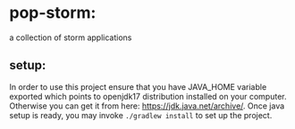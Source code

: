 # pop-storm:

a collection of storm applications

## setup:
In order to use this project ensure that you have JAVA_HOME variable exported which points to openjdk17 distribution installed on your computer. Otherwise you can get it from here: https://jdk.java.net/archive/.
Once java setup is ready, you may invoke `./gradlew install` to set up the project.
